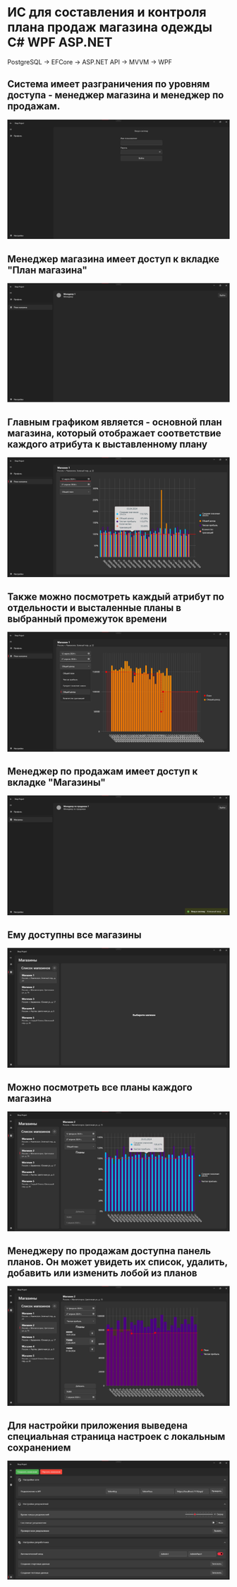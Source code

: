 # ИС для составления и контроля плана продаж магазина одежды C# WPF ASP.NET
PostgreSQL -> EFCore -> ASP.NET API -> MVVM -> WPF

## Система имеет разграничения по уровням доступа - менеджер магазина и менеджер по продажам.
![](https://github.com/LuisanArgoose/ShopProject/blob/master/Screenshots/SingIn.png)

## Менеджер магазина имеет доступ к вкладке "План магазина"
![](https://github.com/LuisanArgoose/ShopProject/blob/master/Screenshots/ManagerProfile.png)

## Главным графиком является - основной план магазина, который отображает соответствие каждого атрибута к выставленному плану
![](https://github.com/LuisanArgoose/ShopProject/blob/master/Screenshots/ManagerMainPlan.png)

## Также можно посмотреть каждый атрибут по отдельности и высталенные планы в выбранный промежуток времени
![](https://github.com/LuisanArgoose/ShopProject/blob/master/Screenshots/ManagerAtributePlan.png)

## Менеджер по продажам имеет доступ к вкладке "Магазины"
![](https://github.com/LuisanArgoose/ShopProject/blob/master/Screenshots/SalesManagerProfile.png)

## Ему доступны все магазины
![](https://github.com/LuisanArgoose/ShopProject/blob/master/Screenshots/ShopsList.png)

## Можно посмотреть все планы каждого магазина
![](https://github.com/LuisanArgoose/ShopProject/blob/master/Screenshots/SalesManagerShopMainPlan.png)

## Менеджеру по продажам доступна панель планов. Он может увидеть их список, удалить, добавить или изменить лобой из планов
![](https://github.com/LuisanArgoose/ShopProject/blob/master/Screenshots/SalesManagerPlanEdit.png)

## Для настройки приложения выведена специальная страница настроек с локальным сохранением
![](https://github.com/LuisanArgoose/ShopProject/blob/master/Screenshots/Settings.png)
